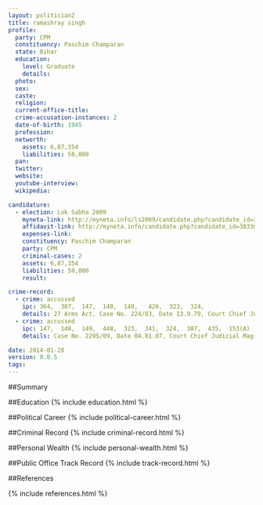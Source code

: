 ```yaml
---
layout: politician2
title: ramashray singh
profile: 
  party: CPM
  constituency: Paschim Champaran
  state: Bihar
  education: 
    level: Graduate
    details: 
  photo: 
  sex: 
  caste: 
  religion: 
  current-office-title: 
  crime-accusation-instances: 2
  date-of-birth: 1945
  profession: 
  networth: 
    assets: 6,87,354
    liabilities: 50,000
  pan: 
  twitter: 
  website: 
  youtube-interview: 
  wikipedia: 

candidature: 
  - election: Lok Sabha 2009
    myneta-link: http://myneta.info/ls2009/candidate.php?candidate_id=3033
    affidavit-link: http://myneta.info/candidate.php?candidate_id=3033&scan=original
    expenses-link: 
    constituency: Paschim Champaran 
    party: CPM
    criminal-cases: 2
    assets: 6,87,354
    liabilities: 50,000
    result:  

crime-record: 
  - crime: accussed
    ipc: 364,  307,  147,  148,  149,   426,  323,  324,
    details: 27 Arms Act, Case No. 224/83, Date 13.9.79, Court Chief Judicial Magistrate Hob'hari D. Champaran 
  - crime: accussed
    ipc: 147,  148,  149,  448,  323,  341,  324,  307,  435,  153(A)
    details: Case No. 2295/09, Date 04.01.07, Court Chief Judicial Magistrate Hob'hari E.Champaran 

date: 2014-01-28
version: 0.0.5
tags: 
---
```

##Summary


##Education
{% include education.html %}


##Political Career
{% include political-career.html %}


##Criminal Record
{% include criminal-record.html %}


##Personal Wealth
{% include personal-wealth.html %}


##Public Office Track Record
{% include track-record.html %}


##References


{% include references.html %}